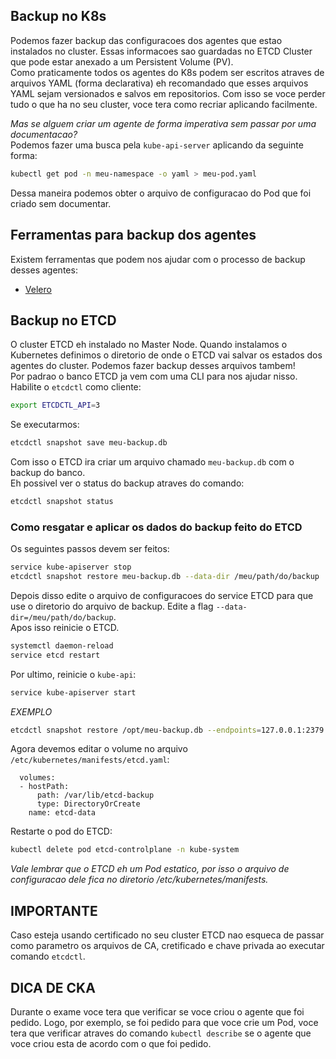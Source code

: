 ## Backup no K8s
Podemos fazer backup das configuracoes dos agentes que estao instalados no cluster. Essas informacoes sao guardadas no ETCD Cluster que pode estar anexado a um Persistent Volume (PV).  
Como praticamente todos os agentes do K8s podem ser escritos atraves de arquivos YAML (forma declarativa) eh recomandado que esses arquivos YAML sejam versionados e salvos em repositorios. Com isso se voce perder tudo o que ha no seu cluster, voce tera como recriar aplicando facilmente.  
  
_Mas se alguem criar um agente de forma imperativa sem passar por uma documentacao?_  
Podemos fazer uma busca pela `kube-api-server` aplicando da seguinte forma:  
```sh
kubectl get pod -n meu-namespace -o yaml > meu-pod.yaml
```  
Dessa maneira podemos obter o arquivo de configuracao do Pod que foi criado sem documentar.  
  
## Ferramentas para backup dos agentes
Existem ferramentas que podem nos ajudar com o processo de backup desses agentes:  
- [Velero](https://velero.io/)  
  
## Backup no ETCD
O cluster ETCD eh instalado no Master Node. Quando instalamos o Kubernetes definimos o diretorio de onde o ETCD vai salvar os estados dos agentes do cluster. Podemos fazer backup desses arquivos tambem!  
Por padrao o banco ETCD ja vem com uma CLI para nos ajudar nisso.  
Habilite o `etcdctl` como cliente:  
```sh
export ETCDCTL_API=3
```  
Se executarmos:  
```sh
etcdctl snapshot save meu-backup.db
```  
Com isso o ETCD ira criar um arquivo chamado `meu-backup.db` com o backup do banco.  
Eh possivel ver o status do backup atraves do comando:  
```sh
etcdctl snapshot status
```  
  
### Como resgatar e aplicar os dados do backup feito do ETCD
Os seguintes passos devem ser feitos:  
```sh
service kube-apiserver stop
etcdctl snapshot restore meu-backup.db --data-dir /meu/path/do/backup
```  
Depois disso edite o arquivo de configuracoes do service ETCD para que use o diretorio do arquivo de backup. Edite a flag `--data-dir=/meu/path/do/backup`.  
Apos isso reinicie o ETCD.  
```sh
systemctl daemon-reload
service etcd restart
```  
Por ultimo, reinicie o `kube-api`:  
```sh
service kube-apiserver start
```  
  
*EXEMPLO*
```sh
etcdctl snapshot restore /opt/meu-backup.db --endpoints=127.0.0.1:2379 --cacert=/etc/kubernetes/pki/etcd/ca.crt --cert=/etc/kubernetes/pki/etcd/server.crt --key=/etc/kubernetes/pki/etcd/server.key --data-dir=/var/lib/etcd-backup
```  
Agora devemos editar o volume no arquivo `/etc/kubernetes/manifests/etcd.yaml`:
```vim
  volumes:
  - hostPath:
      path: /var/lib/etcd-backup
      type: DirectoryOrCreate
    name: etcd-data
```  
Restarte o pod do ETCD:  
```sh
kubectl delete pod etcd-controlplane -n kube-system
```  
_Vale lembrar que o ETCD eh um Pod estatico, por isso o arquivo de configuracao dele fica no diretorio /etc/kubernetes/manifests._  

## IMPORTANTE
Caso esteja usando certificado no seu cluster ETCD nao esqueca de passar como parametro os arquivos de CA, cretificado e chave privada ao executar comando `etcdctl`.  
  
## DICA DE CKA
Durante o exame voce tera que verificar se voce criou o agente que foi pedido. Logo, por exemplo, se foi pedido para que voce crie um Pod, voce tera que verificar atraves do comando `kubectl describe` se o agente que voce criou esta de acordo com o que foi pedido.
